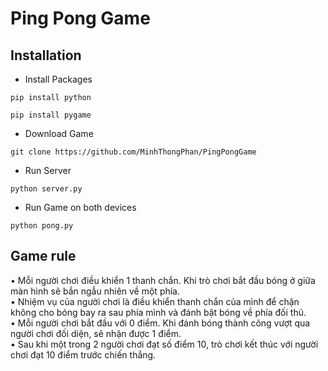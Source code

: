 # Ping Pong Game

## Installation

- Install Packages

```
pip install python
```

```
pip install pygame
```

- Download Game

```
git clone https://github.com/MinhThongPhan/PingPongGame
```

- Run Server

```
python server.py
```

- Run Game on both devices

```
python pong.py
```



## Game rule

•  Mỗi người chơi điều khiển 1 thanh chắn. Khi trò chơi bắt đầu bóng ở giữa màn hình sẽ bắn ngẫu nhiên về một phía. <br>
•  Nhiệm vụ của người chơi là điều khiển thanh chắn của mình để chặn không cho bóng bay ra sau phía mình và đánh bật bóng về phía đối thủ. <br>
•  Mỗi người chơi bắt đầu với 0 điểm. Khi đánh bóng thành công vượt qua người chơi đối diện, sẽ nhận được 1 điểm. <br>
•  Sau khi một trong 2 người chơi đạt số điểm 10, trò chơi kết thúc với người chơi đạt 10 điểm trước chiến thắng. <br>

